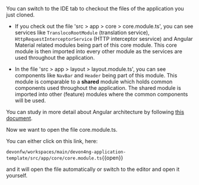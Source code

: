 

You can switch to the IDE tab to checkout the files of the application you just cloned.

* If you check out the file &#39;src &gt; app &gt; core &gt; core.module.ts&#39;, you can see services like `TranslocoRootModule` (translation service), `HttpRequestInterceptorService` (HTTP interceptor sesrvice) and Angular Material related modules being part of this core module. This core module is then imported into every other module as the services are used throughout the application.

* In the file &#39;src &gt; app &gt; layout &gt; layout.module.ts&#39;, you can see components like `NavBar` and `Header` being part of this module. This module is comparable to a **shared** module which holds common components used throughout the application. The shared module is imported into other (feature) modules where the common components will be used.

You can study in more detail about Angular architecture by following [this document](https://devonfw.com/website/pages/docs/master-devon4ng.asciidoc_architecture.html#meta-architecture.asciidoc_devonfw-reference-client-architecture).



Now we want to open the file core.module.ts. 

You can either click on this link, here: 

`devonfw/workspaces/main/devon4ng-application-template/src/app/core/core.module.ts`{{open}}

and it will open the file automatically or switch to the editor and open it yourself. 